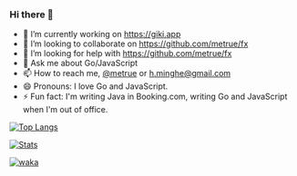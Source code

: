 ### Hi there 👋


- 🔭 I’m currently working on https://giki.app
- 👯 I’m looking to collaborate on https://github.com/metrue/fx
- 🤔 I’m looking for help with https://github.com/metrue/fx
- 💬 Ask me about Go/JavaScript
- 📫 How to reach me, [@metrue](https://twitter.com/_metrue) or h.minghe@gmail.com 
- 😄 Pronouns: I love Go and JavaScript.
- ⚡ Fun fact: I'm writing Java in Booking.com, writing Go and JavaScript when I'm out of office.

[![Top Langs](https://github-readme-stats.vercel.app/api/top-langs/?username=metrue&layout=compact&langs_count=4&hide_title=true&hide=ruby,html,d,css,objective-c)](https://github.com/metrue/github-readme-stats)

[![Stats](https://github-readme-stats.vercel.app/api?username=metrue&layout=compact&&show_icons=false&hide_title=true&hide=issues,commits)](https://github.com/metrue/github-readme-stats) 

[![waka](https://github-readme-stats.vercel.app/api/wakatime?username=metrue)](https://github.com/metrue/github-readme-stats)

